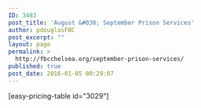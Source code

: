 ```yaml
---
ID: 3483
post_title: 'August &#038; September Prison Services'
author: pdouglasFBC
post_excerpt: ""
layout: page
permalink: >
  http://fbcchelsea.org/september-prison-services/
published: true
post_date: 2016-01-05 00:29:07
---
```

[easy-pricing-table id="3029"]